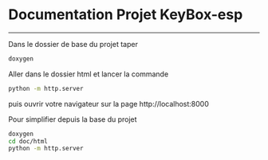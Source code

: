 # Documentation  Projet KeyBox-esp 

-------------------



Dans le dossier de base du projet taper

```bash
doxygen
```



Aller dans le dossier html et lancer la commande 

```bash
python -m http.server
```

puis ouvrir votre navigateur sur la page http://localhost:8000



Pour simplifier depuis la base du projet

```bash
doxygen
cd doc/html
python -m http.server
```

